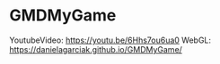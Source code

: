 # GMDMyGame

YoutubeVideo: https://youtu.be/6Hhs7ou6ua0
WebGL: https://danielagarciak.github.io/GMDMyGame/
